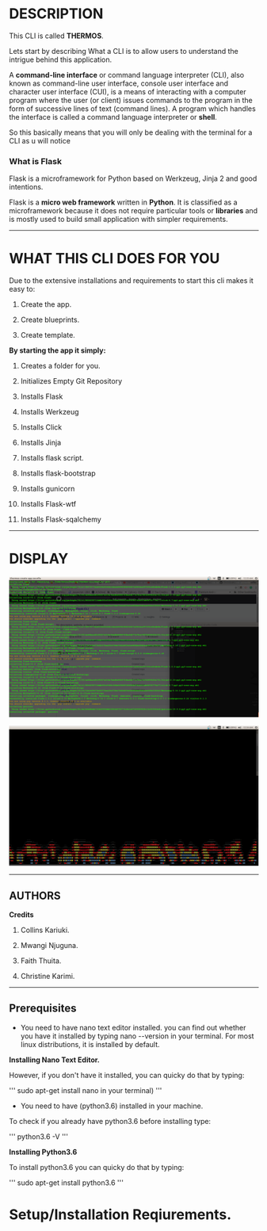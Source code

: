 # DESCRIPTION

This CLI is called **THERMOS**.

Lets start by describing What a CLI is to allow users to understand the intrigue behind this application.

A **command-line interface** or command language interpreter (CLI), also known as command-line user interface, console user interface and character user interface (CUI), is a means of interacting with a computer program where the user (or client) issues commands to the program in the form of successive lines of text (command lines). A program which handles the interface is called a command language interpreter or **shell**.

So this basically means that you will only be dealing with the terminal for a CLI as u will notice

### What is Flask

Flask is a microframework for Python based on Werkzeug, Jinja 2 and good intentions.

Flask is a **micro web framework** written in **Python**. It is classified as a microframework because it does not require particular tools or **libraries** and is mostly used to build small application with simpler requirements.

---

# WHAT THIS CLI DOES FOR YOU 

Due to the extensive installations and requirements to start this cli makes it easy to:

1. Create the app.

2. Create blueprints.

3. Create template.

**By starting the app it simply:**

1. Creates a folder for you.

2. Initializes Empty Git Repository

3. Installs Flask

4. Installs Werkzeug

5. Installs Click

6. Installs Jinja

7. Installs flask script.

8. Installs flask-bootstrap

9. Installs gunicorn

10. Installs Flask-wtf

11. Installs Flask-sqalchemy

---

#  DISPLAY

![](spec.md/installation.png)


![](spec.md/install-flame.png)

---

## AUTHORS

**Credits**

1. Collins Kariuki.

2. Mwangi Njuguna.

3. Faith Thuita.

4. Christine Karimi.

---

## Prerequisites
* You need to have nano text editor installed. you can find out whether you have it installed by typing nano --version in your terminal. For most linux distributions, it is installed by default. 


**Installing Nano Text Editor.**

However, if you don't have it installed, you can quicky do that by typing:



'''
 sudo apt-get install nano in your terminal)
'''

* You need to have (python3.6) installed in your machine.

To check if you already have python3.6 before installing type:



'''
python3.6 -V
'''

**Installing Python3.6**

To install python3.6 you can quicky do that by typing:



'''
sudo apt-get install python3.6
'''

# Setup/Installation Reqiurements.

